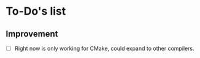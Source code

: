 # To-Do's list

## Improvement

- [ ] Right now is only working for CMake, could expand to other compilers.
